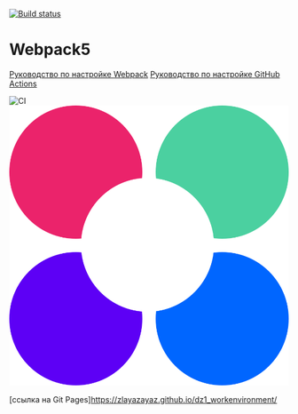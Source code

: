 [![Build status](https://ci.appveyor.com/api/projects/status/lyob3lxj98innsoq?svg=true)](https://ci.appveyor.com/project/ZlayaZayaZ/dz1-workenvironment)

# Webpack5

[Руководство по настройке Webpack](https://webpack.js.org/guides/)
[Руководство по настройке GitHub Actions](https://docs.github.com/en/actions/quickstart)

![CI](https://github.com/ZlayaZayaZ/Dz1_WorkEnvironment/actions/workflows/web.yml/badge.svg)
![Картинка](https://github.com/ZlayaZayaZ/Dz1_WorkEnvironment/blob/master/src/img/netology.svg)

[ссылка на Git Pages]https://zlayazayaz.github.io/dz1_workenvironment/